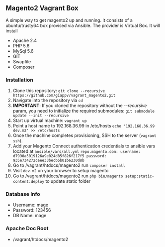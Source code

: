 ## Magento2 Vagrant Box
A simple way to get magento2 up and running. It consists of a ubuntu/trusty64 box provised via Ansible. 
The provider is Virtual Box. 
It will install 
 * Apache 2.4
 * PHP 5.6
 * MySql 5.6
 * GIT 
 * Swapfile
 * Composer


### Installation

1. Clone this repository: `git clone --recursive https://github.com/giappv/vagrant_magento2.git`
2. Navigate into the repository via `cd`
2. **IMPORTANT**: If you cloned the repository without the *--recursive* param, you need to initialize the required submodules: `git submodule update --init --recursive`
3. Start up virtual machine: `vagrant up`
4. Point a host name to 192.168.36.99 in /etc/hosts `echo '192.168.36.99 dev.m2' >> /etc/hosts`
5. Once the machine completes provisioning, SSH to the server (`vagrant ssh`).
6. Add your Magento Connect authentication credentials to ansible vars located at `ansible/vars/all.yml`
`repo.magento.com:
username: d7990a5019126a9e024d85f826f217f5
password: 935e734272ceee33becb5b01b6230d8b`
7. Go to /vagrant/htdocs/magento2 run `composer install`
8. Visit `dev.m2` on your browser to setup magento
9. Go to /vagrant/htdocs/magento2 run `php bin/magento setup:static-content:deploy` to update static folder

### Database Info
* Username: mage
* Password: 123456
* DB Name: mage

### Apache Doc Root
* /vagrant/htdocs/magento2 
